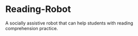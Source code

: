 # Reading-Robot
 A socially assistive robot that can help students with reading comprehension practice.
